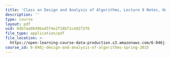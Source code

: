 ```yaml
---
title: 'Class on Design and Analysis of Algorithms, Lecture 9 Notes, Handwritten'
description: ''
type: course
layout: pdf
uid: 0db7aa0b49bad5f4e2f18bf1ce0272f6
file_type: application/pdf
file_location: >-
  https://open-learning-course-data-production.s3.amazonaws.com/6-046j-design-and-analysis-of-algorithms-spring-2015/0db7aa0b49bad5f4e2f18bf1ce0272f6_MIT6_046JS15_writtenlec9.pdf
course_id: 6-046j-design-and-analysis-of-algorithms-spring-2015
---
```

